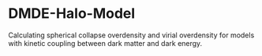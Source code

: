 # DMDE-Halo-Model
Calculating spherical collapse overdensity and virial overdensity for models with kinetic coupling between dark matter and dark energy.
